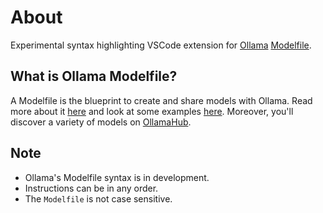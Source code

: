 # About

Experimental syntax highlighting VSCode extension for [Ollama](https://github.com/jmorganca/ollama) [Modelfile](https://github.com/jmorganca/ollama/blob/main/docs/modelfile.md).

## What is Ollama Modelfile?

A Modelfile is the blueprint to create and share models with Ollama. Read more about it [here](https://github.com/jmorganca/ollama/blob/main/docs/modelfile.md) and look at some examples [here](https://github.com/jmorganca/ollama/tree/main/examples). Moreover, you'll discover a variety of models on [OllamaHub](https://ollamahub.com).

## Note

- Ollama's Modelfile syntax is in development.
- Instructions can be in any order.
- The `Modelfile` is not case sensitive.
